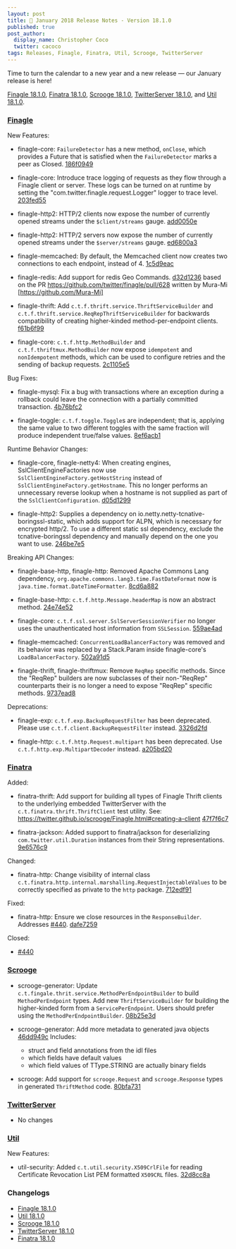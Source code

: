 ```yaml
---
layout: post
title: 📆 January 2018 Release Notes - Version 18.1.0
published: true
post_author:
  display_name: Christopher Coco
  twitter: cacoco
tags: Releases, Finagle, Finatra, Util, Scrooge, TwitterServer
---
```


Time to turn the calendar to a new year and a new release — our January release is here!

[Finagle 18.1.0][finagle], [Finatra 18.1.0][finatra], [Scrooge 18.1.0][scrooge], [TwitterServer 18.1.0][twitterserver], and [Util 18.1.0][util].

### [Finagle](https://github.com/twitter/finagle/) ###

New Features:

  * finagle-core: `FailureDetector` has a new method, `onClose`, which provides
    a Future that is satisfied when the `FailureDetector` marks a peer as Closed.
    [186f0949](https://github.com/twitter/finagle/commit/186f094957b43a9bc4a0e1a5abb6adb95e26fee8)

  * finagle-core: Introduce trace logging of requests as they flow through a
    Finagle client or server. These logs can be turned on at runtime by setting
    the "com.twitter.finagle.request.Logger" logger to trace level.
    [203fed55](https://github.com/twitter/finagle/commit/203fed55335633173b2a36b98c30c55336baaf3a)

  * finagle-http2: HTTP/2 clients now expose the number of currently opened streams under
    the `$client/streams` gauge. [add0050e](https://github.com/twitter/finagle/commit/add0050e29ff466c8f94dfa48023a7618c8564df)

  * finagle-http2: HTTP/2 servers now expose the number of currently opened streams under
    the `$server/streams` gauge. [ed6800a3](https://github.com/twitter/finagle/commit/ed6800a3c7b8f01c31a963377bbe5b0147ffd6cc)

  * finagle-memcached: By default, the Memcached client now creates two connections
    to each endpoint, instead of 4. [1c5d9eac](https://github.com/twitter/finagle/commit/1c5d9eacd8bacf3ecc6007f17769854cd8a630e0)

  * finagle-redis: Add support for redis Geo Commands. [d32d1236](https://github.com/twitter/finagle/commit/d32d123665fab5bada54a653029d60a88a29b1a6) based on the PR
    https://github.com/twitter/finagle/pull/628 written by Mura-Mi [https://github.com/Mura-Mi]

  * finagle-thrift: Add `c.t.f.thrift.service.ThriftServiceBuilder` and
    `c.t.f.thrift.service.ReqRepThriftServiceBuilder` for backwards compatibility
    of creating higher-kinded method-per-endpoint clients. [f61b6f99](https://github.com/twitter/finagle/commit/f61b6f99c7d108b458d5adcb9891ff6ddda7f125)

  * finagle-core: `c.t.f.http.MethodBuilder` and `c.t.f.thriftmux.MethodBuilder` now
    expose `idempotent` and `nonIdempotent` methods, which can be used to configure
    retries and the sending of backup requests. [2c1105e5](https://github.com/twitter/finagle/commit/2c1105e5e57abf5048f991339f9c54f2570fa7ea)

Bug Fixes:

  * finagle-mysql: Fix a bug with transactions where an exception during a rollback
    could leave the connection with a partially committed transaction. [4b76bfc2](https://github.com/twitter/finagle/commit/4b76bfc2fc86d4b713edb382e0cf38ac79371542)

  * finagle-toggle: `c.t.f.toggle.Toggle`s are independent; that is, applying the same value to
    two different toggles with the same fraction will produce independent true/false
    values. [8ef6acb1](https://github.com/twitter/finagle/commit/8ef6acb144c57d64dae78d32df724623c29c36e5)

Runtime Behavior Changes:

  * finagle-core, finagle-netty4: When creating engines, SslClientEngineFactories now use
    `SslClientEngineFactory.getHostString` instead of `SslClientEngineFactory.getHostname`.
    This no longer performs an unnecessary reverse lookup when a hostname is not supplied
    as part of the `SslClientConfiguration`.  [d05d1299](https://github.com/twitter/finagle/commit/d05d1299032673d03b13b32afe668c83de3fd65c)

  * finagle-http2: Supplies a dependency on io.netty.netty-tcnative-boringssl-static,
    which adds support for ALPN, which is necessary for encrypted http/2.  To use a
    different static ssl dependency, exclude the tcnative-boringssl dependency and
    manually depend on the one you want to use.  [246be7e5](https://github.com/twitter/finagle/commit/246be7e560e5089396335462b0585214e2f75983)

Breaking API Changes:

  * finagle-base-http, finagle-http: Removed Apache Commons Lang dependency,
    `org.apache.commons.lang3.time.FastDateFormat` now is `java.time.format.DateTimeFormatter`.
    [8cd6a882](https://github.com/twitter/finagle/commit/8cd6a882bf560bf78594057a756d2dcaa4b0d7d5)

  * finagle-base-http: `c.t.f.http.Message.headerMap` is now an abstract method.
    [24e74e52](https://github.com/twitter/finagle/commit/24e74e5270d0f3c31b50cc1d39181a3908a2ac67)

  * finagle-core: `c.t.f.ssl.server.SslServerSessionVerifier` no longer uses the unauthenticated
    host information from `SSLSession`. [559ae4ad](https://github.com/twitter/finagle/commit/559ae4ad3eb6bae4c2f885fb3149b492c6bf46a0)

  * finagle-memcached: `ConcurrentLoadBalancerFactory` was removed and its behavior
    was replaced by a Stack.Param inside finagle-core's `LoadBalancerFactory`.
    [502a91d5](https://github.com/twitter/finagle/commit/502a91d5f927c8c60f02e3d75e87262f407ae068)

  * finagle-thrift, finagle-thriftmux: Remove `ReqRep` specific methods. Since the "ReqRep"
    builders are now subclasses of their non-"ReqRep" counterparts their is no longer a
    need to expose "ReqRep" specific methods. [9737ead8](https://github.com/twitter/finagle/commit/9737ead820eef60896f562b13881c6f8cd9bb67e)

Deprecations:

  * finagle-exp: `c.t.f.exp.BackupRequestFilter` has been deprecated. Please use
    `c.t.f.client.BackupRequestFilter` instead. [3326d2fd](https://github.com/twitter/finagle/commit/3326d2fd9435c6e34ba61e2f0b100ea447cbadbe)

  * finagle-http: `c.t.f.http.Request.multipart` has been deprecated.
    Use `c.t.f.http.exp.MultipartDecoder` instead. [a205bd20](https://github.com/twitter/finagle/commit/a205bd207c29e4a6d5cf1273db4ea277f56feda8)

### [Finatra](https://github.com/twitter/finatra/) ###

Added:

  * finatra-thrift: Add support for building all types of Finagle Thrift clients to
    the underlying embedded TwitterServer with the `c.t.finatra.thrift.ThriftClient`
    test utility. See: https://twitter.github.io/scrooge/Finagle.html#creating-a-client
  [  47f7f6c7](https://github.com/twitter/finatra/commit/47f7f6c71fef30884d445c8ea10666a0232d0ede)

  * finatra-jackson: Added support to finatra/jackson for deserializing `com.twitter.util.Duration`
    instances from their String representations. [9e6576c9](https://github.com/twitter/finatra/commit/9e6576c99800073cabd8be7d869abd64890e44d5)

Changed:

  * finatra-http: Change visibility of internal class `c.t.finatra.http.internal.marshalling.RequestInjectableValues`
    to be correctly specified as private to the `http` package. [712edf91](https://github.com/twitter/finatra/commit/712edf91c0361fd9907deaef06e0bd61384f6a7e)

Fixed:

  * finatra-http: Ensure we close resources in the `ResponseBuilder`. Addresses
    [#440](https://github.com/twitter/finatra/issues/440). [dafe7259](https://github.com/twitter/finatra/commit/dafe7259b2ec3d89641425e3eca8af56a869b4e3)

Closed:

  * [#440](https://github.com/twitter/finatra/issues/440)


### [Scrooge](https://github.com/twitter/scrooge/) ###

  * scrooge-generator: Update `c.t.fingale.thrit.service.MethodPerEndpointBuilder`
    to build `MethodPerEndpoint` types. Add new `ThriftServiceBuilder` for
    building the higher-kinded form from a `ServicePerEndpoint`. Users should
    prefer using the `MethodPerEndpointBuilder`. [08b25e3d](https://github.com/twitter/scrooge/commit/08b25e3d99cbbb7eece52e7589f2de002aeecb5f)

  * scrooge-generator: Add more metadata to generated java objects [46dd949c](https://github.com/twitter/scrooge/commit/46dd949c0d6e3859633d8e9cc572eea6fa4f6676)
    Includes:
      * struct and field annotations from the idl files
      * which fields have default values
      * which field values of TType.STRING are actually binary fields

  * scrooge: Add support for `scrooge.Request` and `scrooge.Response`
    types in generated `ThriftMethod` code. [80bfa731](https://github.com/twitter/scrooge/commit/80bfa731310f70bbe2ef8bae974e06bd43b3041d)

### [TwitterServer](https://github.com/twitter/twitter-server/) ###

  * No changes

### [Util](https://github.com/twitter/util/) ###

New Features:

  * util-security: Added `c.t.util.security.X509CrlFile` for reading
    Certificate Revocation List PEM formatted `X509CRL` files.
    [32d8cc8a](https://github.com/twitter/util/commit/32d8cc8ac4fc4c1f9417df6ec6da392291eb4759)



### Changelogs ###

* [Finagle 18.1.0][finagle]
* [Util 18.1.0][util]
* [Scrooge 18.1.0][scrooge]
* [TwitterServer 18.1.0][twitterserver]
* [Finatra 18.1.0][finatra]

[finagle]: https://github.com/twitter/finagle/blob/finagle-18.1.0/CHANGES
[util]: https://github.com/twitter/util/blob/util-18.1.0/CHANGES
[scrooge]: https://github.com/twitter/scrooge/blob/scrooge-18.1.0/CHANGES
[twitterserver]: https://github.com/twitter/twitter-server/blob/twitter-server-18.1.0/CHANGES
[finatra]: https://github.com/twitter/finatra/blob/finatra-18.1.0/CHANGELOG.md
